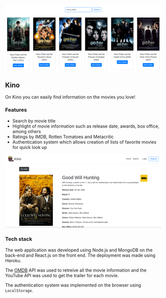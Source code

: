 ![](images/hp.png)
## Kino
On Kino you can easily find information on the movies you love!

### Features
- Search by movie title
- Highlight of movie information such as release date, awards, box office, among others
- Ratings by IMDB, Rotten Tomatoes and Metacritic
- Authentication system which allows creation of lists of favorite movies for quick look up

![](images/kino-image2.png)
### Tech stack
The web application was developed using Node.js and MongoDB on the back-end and React.js on the front end. The deployment was made using Heroku.

The [OMDB](https://www.omdbapi.com/) API was used to retreive all the movie information and the YouTube API was used to get the trailer for each movie.

The authentication system was implemented on the browser using `LocalStorage`.